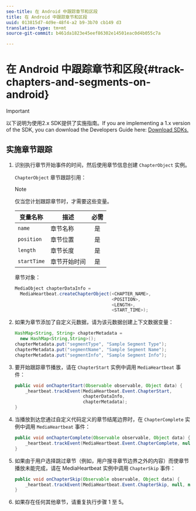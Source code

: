 ```yaml
---
seo-title: 在 Android 中跟踪章节和区段
title: 在 Android 中跟踪章节和区段
uuid: 013815d7-4d9e-48f4-a2 b9-3b70 cb149 d3
translation-type: tm+mt
source-git-commit: b461da1823e45eef86302e14501eac0d4b055c7a

---
```



# 在 Android 中跟踪章节和区段{#track-chapters-and-segments-on-android}

>[!IMPORTANT]
>
>以下说明为使用2.x SDK提供了实施指南。If you are implementing a 1.x version of the SDK, you can download the Developers Guide here: [Download SDKs.](../../sdk-implement/download-sdks.md)

## 实施章节跟踪

1. 识别执行章节开始事件的时间，然后使用章节信息创建 `ChapterObject` 实例。

   `ChapterObject` 章节跟踪引用：

   >[!NOTE]
   >
   >仅当您计划跟踪章节时，才需要这些变量。

   | 变量名称 | 描述 | 必需 |
   | --- | --- | :---: |
   | `name` | 章节名称 | 是 |
   | `position` | 章节位置 | 是 |
   | `length` | 章节长度 | 是 |
   | `startTime` | 章节开始时间 | 是 |

   章节对象：

   ```java
   MediaObject chapterDataInfo =  
     MediaHeartbeat.createChapterObject(<CHAPTER_NAME>,  
                                        <POSITION>,  
                                        <LENGTH>,  
                                        <START_TIME>);
   ```

1. 如果为章节添加了自定义元数据，请为该元数据创建上下文数据变量：

   ```java
   HashMap<String, String> chapterMetadata =  
     new HashMap<String,String>(); 
   chapterMetadata.put("segmentType", "Sample Segment Type"); 
   chapterMetadata.put("segmentName", "Sample Segment Name"); 
   chapterMetadata.put("segmentInfo", "Sample Segment Info");
   ```

1. 要开始跟踪章节播放，请在 `ChapterStart` 实例中调用 `MediaHeartbeat` 事件：

   ```java
   public void onChapterStart(Observable observable, Object data) {  
       _heartbeat.trackEvent(MediaHeartbeat.Event.ChapterStart,  
                             chapterDataInfo,  
                             chapterMetadata); 
   }
   ```

1. 当播放到达您通过自定义代码定义的章节结尾边界时，在 `ChapterComplete` 实例中调用 `MediaHeartbeat` 事件：

   ```java
   public void onChapterComplete(Observable observable, Object data) {  
       _heartbeat.trackEvent(MediaHeartbeat.Event.ChapterComplete, null, null); 
   }
   ```

1. 如果由于用户选择跳过章节（例如，用户搜寻章节边界之外的内容）而使章节播放未能完成，请在 MediaHeartbeat 实例中调用 `ChapterSkip` 事件：

   ```java
   public void onChapterSkip(Observable observable, Object data) {  
       _heartbeat.trackEvent(MediaHeartbeat.Event.ChapterSkip, null, null); 
   }
   ```

1. 如果存在任何其他章节，请重复执行步骤 1 至 5。

